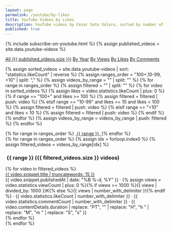 ```yaml
---
layout: page
permalink: /youtube/by-likes
title: YouTube Videos by Likes
description: YouTube videos by César Soto Valero, sorted by number of likes.
published: true
---
```


<!-- markdownlint-disable MD033 -->
{% include subscribe-on-youtube.html %}
{% assign published_videos = site.data.youtube-videos %}

<!-- Buttons for ordering YouTube videos -->
<div class="list-filters">
  <a href="/youtube" class="list-filter">All ({{ published_videos.size }})</a>
  <a href="/youtube/by-year" class="list-filter">By Year</a>
  <a href="/youtube/by-views" class="list-filter">By Views</a>
  <a href="/youtube/by-likes" class="list-filter">By Likes</a>
  <a href="/youtube/by-comments" class="list-filter">By Comments</a>
</div>

{% assign sorted_videos = site.data.youtube-videos | sort: "statistics.likeCount" | reverse %}
{% assign ranges_order = "100+,10-99,<10" | split: "," %}
{% assign videos_by_range = "" | split: "" %}
{% for range in ranges_order %}
  {% assign filtered = "" | split: "" %}
  {% for video in sorted_videos %}
    {% assign likes = video.statistics.likeCount | plus: 0 %}
    {% if range == "100+" and likes >= 100 %}
      {% assign filtered = filtered | push: video %}
    {% elsif range == "10-99" and likes >= 10 and likes < 100 %}
      {% assign filtered = filtered | push: video %}
    {% elsif range == "<10" and likes < 10 %}
      {% assign filtered = filtered | push: video %}
    {% endif %}
  {% endfor %}
  {% assign videos_by_range = videos_by_range | push: filtered %}
{% endfor %}

<!-- Likes cloud -->
<div class="tag-list">
  {% for range in ranges_order %}
     <a href="#{{ range }}" class="btn btn-primary tag-btn">
        <i class="fas fa-thumbs-up" aria-hidden="true"></i>&nbsp;{{ range }}&nbsp;
     </a>
  {% endfor %}
</div>

<div id="full-tags-list">
  {% for range in ranges_order %}
    {% assign idx = forloop.index0 %}
    {% assign filtered_videos = videos_by_range[idx] %}
    <h3 id="{{ range }}" class="linked-section">
      <i class="fas fa-thumbs-up" aria-hidden="true"></i>&nbsp;{{ range }}&nbsp;({{ filtered_videos.size }} videos)
    </h3>
    <div class="video-list">
      {% for video in filtered_videos %}
        <div class="tag-entry">
          <a href="https://www.youtube.com/watch?v={{ video.id }}" target="_blank">{{ video.snippet.title | truncatewords: 15 }}</a>
          <div class="entry-date">
            <time datetime="{{ video.snippet.publishedAt }}">{{ video.snippet.publishedAt | date: "%B %-d, %Y" }}</time>
            <span class="video-stats">
              · <i class="fas fa-eye"></i> {% assign views = video.statistics.viewCount | plus: 0 %}{% if views >= 1000 %}{{ views | divided_by: 1000 }}K{% else %}{{ views | number_with_delimiter }}{% endif %}
              · <i class="fas fa-thumbs-up"></i> {{ video.statistics.likeCount | number_with_delimiter }}
              · <i class="fas fa-comment"></i> {{ video.statistics.commentCount | number_with_delimiter }}
              · <i class="fas fa-clock"></i> {{ video.contentDetails.duration | replace: "PT", "" | replace: "H", "h " | replace: "M", "m " | replace: "S", "s" }}
            </span>
          </div>
        </div>
      {% endfor %}
    </div>
  {% endfor %}
</div>
<!-- markdownlint-enable MD033 MD041 MD022 -->
